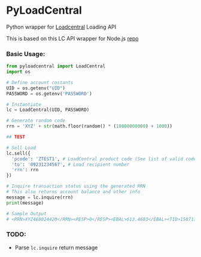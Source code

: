 # PyLoadCentral
Python wrapper for [Loadcentral](http://loadcentral.com.ph/) Loading API

This is based on this LC API wrapper for Node.js [repo](https://github.com/johnbailon/loadcentraljs/blob/master/index.js)

### Basic Usage:
```python
from pyloadcentral import LoadCentral
import os

# Define account costants
UID = os.getenv("UID") 
PASSWORD = os.getenv('PASSWORD')

# Instantiate
lc = LoadCentral(UID, PASSWORD)

# Generate random code
rrn = 'XYZ' + str(math.floor(random() * (10000000000) + 1000))

## TEST

# Sell Load
lc.sell({
  'pcode': 'ZTEST1', # LoadCentral product code (See list of valid codes on their admin dashboard)
  'to': '09231234567', # Load recipient number
  'rrn': rrn
})

# Inquire transaction status using the generated RRN
# This also returns account balance and other info
message = lc.inquire(rrn)
print(message)

# Sample Output
# <RRN>XYZ468024420</RRN><RESP>0</RESP><EBAL>613.4603</EBAL><TID>15871700</TID><RET>0</RET><REF>WB0875250628</REF><EPIN>PIN1 125865 PIN2 656730</EPIN><ERR>Success</ERR>
```

### TODO:
* Parse ```lc.inquire``` return message
